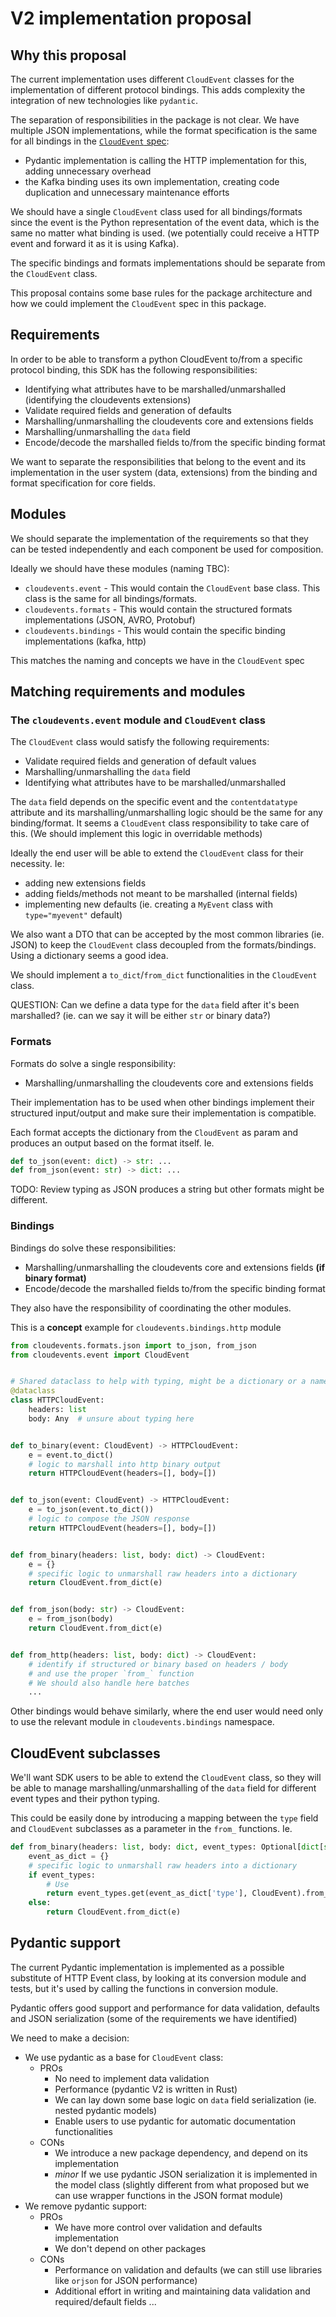 # V2 implementation proposal

## Why this proposal

The current implementation uses different `CloudEvent` classes for the implementation
of different protocol bindings. This adds complexity the integration of new technologies
like `pydantic`.

The separation of responsibilities in the package is not clear. We have multiple JSON
implementations, while the format specification is the same for all bindings in the
[`CloudEvent` spec](https://github.com/cloudevents/spec/blob/v1.0.2/cloudevents/formats/json-format.md):

* Pydantic implementation is calling the HTTP implementation for this, adding unnecessary overhead
* the Kafka binding uses its own implementation, creating code duplication and unnecessary maintenance efforts

We should have a single `CloudEvent` class used for all bindings/formats since the event
is the Python representation of the event data, which is the same no matter what binding
is used. (we potentially could receive a HTTP event and forward it as it is using Kafka).

The specific bindings and formats implementations should be separate from the `CloudEvent`
class.

This proposal contains some base rules for the package architecture and how we could implement
the `CloudEvent` spec in this package.

## Requirements

In order to be able to transform a python CloudEvent to/from a specific
protocol binding, this SDK has the following responsibilities:

* Identifying what attributes have to be marshalled/unmarshalled (identifying the cloudevents extensions)
* Validate required fields and generation of defaults
* Marshalling/unmarshalling the cloudevents core and extensions fields
* Marshalling/unmarshalling the `data` field
* Encode/decode the marshalled fields to/from the specific binding format

We want to separate the responsibilities that belong to the event and its implementation
in the user system (data, extensions) from the binding and format specification for
core fields.

## Modules

We should separate the implementation of the requirements so that they can be tested independently and
each component be used for composition.

Ideally we should have these modules (naming TBC):

* `cloudevents.event` - This would contain the `CloudEvent` base class. This class is the same for all bindings/formats.
* `cloudevents.formats` - This would contain the structured formats implementations (JSON, AVRO, Protobuf)
* `cloudevents.bindings` - This would contain the specific binding implementations (kafka, http)

This matches the naming and concepts we have in the `CloudEvent` spec

## Matching requirements and modules

### The `cloudevents.event` module and `CloudEvent` class

The `CloudEvent` class would satisfy the following requirements:

* Validate required fields and generation of default values
* Marshalling/unmarshalling the `data` field
* Identifying what attributes have to be marshalled/unmarshalled

The `data` field depends on the specific event and the `contentdatatype` attribute and
its marshalling/unmarshalling logic should be the same for any binding/format. It seems
a `CloudEvent` class responsibility to take care of this. (We should implement this logic
in overridable methods)

Ideally the end user will be able to extend the `CloudEvent` class for their necessity. Ie:

* adding new extensions fields
* adding fields/methods not meant to be marshalled (internal fields)
* implementing new defaults (ie. creating a `MyEvent` class with `type="myevent"` default)

We also want a DTO that can be accepted by the most common libraries (ie. JSON) to keep the
`CloudEvent` class decoupled from the formats/bindings. Using a dictionary seems a good idea.

We should implement a `to_dict`/`from_dict` functionalities in the `CloudEvent` class.

QUESTION: Can we define a data type for the `data` field after it's been marshalled?
(ie. can we say it will be either `str` or binary data?)

### Formats

Formats do solve a single responsibility:

* Marshalling/unmarshalling the cloudevents core and extensions fields

Their implementation has to be used when other bindings implement their
structured input/output and make sure their implementation is compatible.

Each format accepts the dictionary from the `CloudEvent` as param
and produces an output based on the format itself. Ie.

```python
def to_json(event: dict) -> str: ...
def from_json(event: str) -> dict: ...
```

TODO: Review typing as JSON produces a string but other formats might be different.

### Bindings

Bindings do solve these responsibilities:

* Marshalling/unmarshalling the cloudevents core and extensions fields **(if binary format)**
* Encode/decode the marshalled fields to/from the specific binding format

They also have the responsibility of coordinating the other modules.

This is a **concept** example for `cloudevents.bindings.http` module

```python
from cloudevents.formats.json import to_json, from_json
from cloudevents.event import CloudEvent


# Shared dataclass to help with typing, might be a dictionary or a named tuple (not important)
@dataclass
class HTTPCloudEvent:
    headers: list
    body: Any  # unsure about typing here


def to_binary(event: CloudEvent) -> HTTPCloudEvent:
    e = event.to_dict()
    # logic to marshall into http binary output
    return HTTPCloudEvent(headers=[], body=[])


def to_json(event: CloudEvent) -> HTTPCloudEvent:
    e = to_json(event.to_dict())
    # logic to compose the JSON response
    return HTTPCloudEvent(headers=[], body=[])


def from_binary(headers: list, body: dict) -> CloudEvent:
    e = {}
    # specific logic to unmarshall raw headers into a dictionary
    return CloudEvent.from_dict(e)


def from_json(body: str) -> CloudEvent:
    e = from_json(body)
    return CloudEvent.from_dict(e)


def from_http(headers: list, body: dict) -> CloudEvent:
    # identify if structured or binary based on headers / body
    # and use the proper `from_` function
    # We should also handle here batches
    ...
```

Other bindings would behave similarly, where the end user would need only
to use the relevant module in `cloudevents.bindings` namespace.

## CloudEvent subclasses

We'll want SDK users to be able to extend the `CloudEvent` class, so they will
be able to manage marshalling/unmarshalling of the `data` field for different
event types and their python typing.

This could be easily done by introducing a mapping between the `type` field and
`CloudEvent` subclasses as a parameter in the `from_` functions. Ie.

```python
def from_binary(headers: list, body: dict, event_types: Optional[dict[str, type]] = None) -> CloudEvent:
    event_as_dict = {}
    # specific logic to unmarshall raw headers into a dictionary
    if event_types:
        # Use
        return event_types.get(event_as_dict['type'], CloudEvent).from_dict(e)
    else:
        return CloudEvent.from_dict(e)
```

## Pydantic support

The current Pydantic implementation is implemented as a possible substitute of
HTTP Event class, by looking at its conversion module and tests, but it's used
by calling the functions in conversion module.

Pydantic offers good support and performance for data validation, defaults and
JSON serialization (some of the requirements we have identified)

We need to make a decision:

* We use pydantic as a base for `CloudEvent` class:
  * PROs
    * No need to implement data validation
    * Performance (pydantic V2 is written in Rust)
    * We can lay down some base logic on `data` field serialization (ie. nested pydantic models)
    * Enable users to use pydantic for automatic documentation functionalities
  * CONs
    * We introduce a new package dependency, and depend on its implementation
    * _minor_ If we use pydantic JSON serialization it is implemented in the model class (slightly different from what proposed but we can use wrapper functions in the JSON format module)
* We remove pydantic support:
  * PROs
    * We have more control over validation and defaults implementation
    * We don't depend on other packages
  * CONs
    * Performance on validation and defaults (we can still use libraries like `orjson` for JSON performance)
    * Additional effort in writing and maintaining data validation and required/default fields
...
